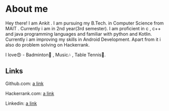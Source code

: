 # About me

Hey there! I am Ankit . I am pursuing my B.Tech. in Computer Science from MAIT . Currently i am in 2nd year(3rd semester). I am proficient in c , c++ and java programming languages and familiar with python and Kotlin. 
Currently i am improving my skills in Android Development.
Apart from it i also do problem solving on Hackerrank.

I love😍 - Badminton🏸 , Music🎶 , Table Tennis🏓.

## Links

Github.com: [a link](https://github.com/ankit1414)

Hackerrank.com: [a link](https://www.hackerrank.com/bhardwajankit141)

Linkedin: [a link](https://www.linkedin.com/in/ankit-bhardwaj-aa1246183/)
